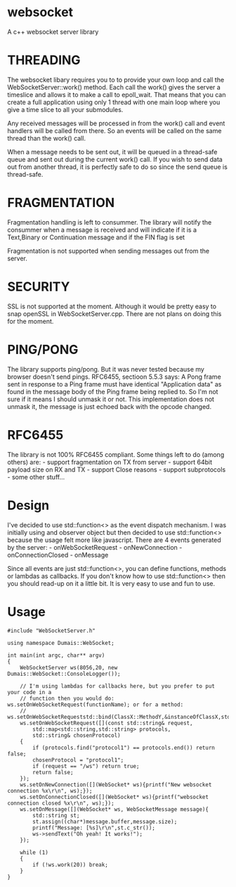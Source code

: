 # websocket
A c++ websocket server library

THREADING
==============
The websocket libary requires you to to provide your own loop and call the WebSocketServer::work() method.
Each call the work() gives the server a timeslice and allows it to make a call to epoll_wait. That means that
you can create a full application using only 1 thread with one main loop where you give a time slice to
all your submodules.

Any received messages will be processed in from the work() call and event handlers will be called from there.
So an events will be called on the same thread than the work() call.

When a message needs to be sent out, it will be queued in a thread-safe queue and sent out during the current
work() call. If you wish to send data out from another thread, it is perfectly safe to do so since the
send queue is thread-safe.

FRAGMENTATION
==============
Fragmentation handling is left to consummer. The library will notify the consummer when a message is received
and will indicate if it is a Text,Binary or Continuation message and if the FIN flag is set

Fragmentation is not supported when sending messages out from the server.

SECURITY
==============
SSL is not supported at the moment. Although it would be pretty easy to snap openSSL in WebSocketServer.cpp.
There are not plans on doing this for the moment.

PING/PONG
==============
The library supports ping/pong. But it was never tested because my browser doesn't send pings.
RFC6455, sectioon 5.5.3 says: A Pong frame sent in response to a Ping frame must have identical 
"Application data" as found in the message body of the Ping frame being replied to. So I'm not
sure if it means I should unmask it or not. This implementation does not unmask it, the message
is just echoed back with the opcode changed.

RFC6455
==============
The library is not 100% RFC6455 compliant. Some things left to do (among others) are:
    - support fragmentation on TX from server
    - support 64bit payload size on RX and TX
    - support Close reasons
    - support subprotocols    
    - some other stuff...

Design
==============
I've decided to use std::function<> as the event dispatch mechanism. I was initially using
and observer object but then decided to use std::function<> because the usage felt
more like javascript. There are 4 events generated by the server:
    - onWebSocketRequest
    - onNewConnection
    - onConnectionClosed
    - onMessage

Since all events are just std::function<>, you can define functions, methods or lambdas as callbacks.
If you don't know how to use std::function<> then you should read-up on it a little bit.
It is very easy to use and fun to use.

Usage
==============
```
#include "WebSocketServer.h"

using namespace Dumais::WebSocket;

int main(int argc, char** argv)
{
    WebSocketServer ws(8056,20, new Dumais::WebSocket::ConsoleLogger());

    // I'm using lambdas for callbacks here, but you prefer to put your code in a 
    // function then you would do: ws.setOnWebSocketRequest(functionName); or for a method:
    // ws.setOnWebSocketRequeststd::bind(ClassX::MethodY,&instanceOfClassX,std::placeholders::_1));
    ws.setOnWebSocketRequest([](const std::string& request,
        std::map<std::string,std::string> protocols,
        std::string& chosenProtocol)
    {
        if (protocols.find("protocol1") == protocols.end()) return false;
        chosenProtocol = "protocol1";
        if (request == "/ws") return true;
        return false;
    });
    ws.setOnNewConnection([](WebSocket* ws){printf("New websocket connection %x\r\n", ws);});
    ws.setOnConnectionClosed([](WebSocket* ws){printf("websocket connection closed %x\r\n", ws);});
    ws.setOnMessage([](WebSocket* ws, WebSocketMessage message){
        std::string st;
        st.assign((char*)message.buffer,message.size);
        printf("Message: [%s]\r\n",st.c_str());
        ws->sendText("Oh yeah! It works!");
    });

    while (1)
    {
        if (!ws.work(20)) break;
    }
}
```
